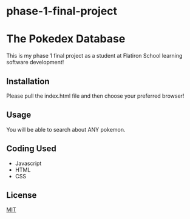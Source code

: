 # phase-1-final-project

# The Pokedex Database

This is my phase 1 final project as a student at Flatiron School learning software development! 
## Installation

Please pull the index.html file and then choose your preferred browser!


## Usage


You will be able to search about ANY pokemon.


## Coding Used

- Javascript
- HTML
- CSS

## License

[MIT](https://choosealicense.com/licenses/mit/)
